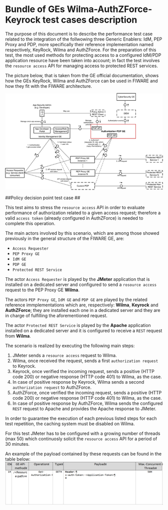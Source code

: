 # Bundle of GEs Wilma-AuthZForce-Keyrock test cases description #

The purpose of this document is to describe the performance test case related to the integration of the follwowing three Generic Enablers: IdM, PEP Proxy and PDP, more specifically their reference implementation named respectively, KeyRock, Wilma and AuthZForce.
For the preparation of this test, the most used methods for protecting access to a configured IdM/PDP application resource have been taken into account;  in fact the test involves the `resource access` API for managing access to protected REST services.

The picture below, that is taken from the GE official documentation, shows how the GEs KeyRock, Wilma and AuthZForce can be used in FIWARE and how they fit with the FIWARE architecture.

![Update data flow](./680px-AuthorizationPDP.Architecture.FMC.Block.png)

##Policy decision point test case ##

This test aims to stress the `resource access` API in order to evaluate performance of authorization related to a given access request; therefore a valid `access token` (already configured in AuthZForce) is needed to complete this operation.

The main actors involved by this scenario, which are among those showed previously in the general structure of the FIWARE GE, are:

- `Access Requester`
- `PEP Proxy GE`
- `IdM GE`
- `PDP GE`
- `Protected REST Service`

The actor `Access Requester` is played by the **JMeter** application that is installed on a dedicated server and configured to send a `rosource access` request to the PEP Proxy GE **Wilma**.

The actors `PEP Proxy GE`, `IdM GE` and `PDP GE` are played by the related reference immplementations which are, respectively: **Wilma**, **Keyrock** and **AuthZForce**; they are installed each one in a dedicated server and they are in charge of fulfilling the aforementioned request.

The actor `Protected REST Service` is played by the **Apache** application installed on a dedicated server and it is configured to receive a `REST` request from **Wilma**.

The scenario is realized by executing the following main steps:

1. JMeter sends a `resource access` request to Wilma.
2. Wilma, once received the request, sends a first `authorization request` to Keyrock.
3. Keyrock, once verified the incoming request, sends a positive (HTTP code 200) or negative response (HTTP code 401) to Wilma, as the case.
4. In case of positive response by Keyrock, Wilma sends a second `authorization request` to AuthZForce.
5. AuthZForce, once verified the incoming request, sends a positive (HTTP code 200) or negative response (HTTP code 401) to Wilma, as the case.
6. In case of positive response by AuthZForce, Wilma sends the configured `REST` request to Apache and provides the Apache response to JMeter.

In order to guarantee the execution of each previous listed steps for each test repetition, the caching system must be disabled on Wilma.
 
For this test JMeter has to be configured with a growing number of threads (max 50) which continuosly solicit the `resource access` API for a period of 30 minutes.

An example of the payload contained by these requests can be found in the table below:
![Update data flow](./Table1.png)

